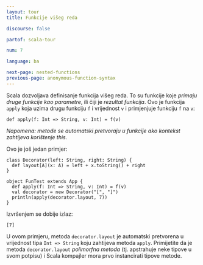 ```yaml
---
layout: tour
title: Funkcije višeg reda

discourse: false

partof: scala-tour

num: 7

language: ba

next-page: nested-functions
previous-page: anonymous-function-syntax
---
```


Scala dozvoljava definisanje funkcija višeg reda.
To su funkcije koje _primaju druge funkcije kao parametre_, ili čiji je _rezultat funkcija_.
Ovo je funkcija `apply` koja uzima drugu funkciju `f` i vrijednost `v` i primjenjuje funkciju `f` na `v`:

    def apply(f: Int => String, v: Int) = f(v)

_Napomena: metode se automatski pretvoraju u funkcije ako kontekst zahtijeva korištenje this._

Ovo je još jedan primjer:
 
    class Decorator(left: String, right: String) {
      def layout[A](x: A) = left + x.toString() + right
    }
    
    object FunTest extends App {
      def apply(f: Int => String, v: Int) = f(v)
      val decorator = new Decorator("[", "]")
      println(apply(decorator.layout, 7))
    }
 
Izvršenjem se dobije izlaz:

    [7]

U ovom primjeru, metoda `decorator.layout` je automatski pretvorena u vrijednost tipa `Int => String` koju zahtijeva metoda `apply`.
Primijetite da je metoda `decorator.layout` _polimorfna metoda_ (tj. apstrahuje neke tipove u svom potpisu)
i Scala kompajler mora prvo instancirati tipove metode.
